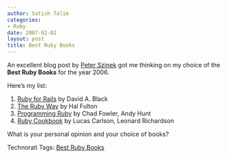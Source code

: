 ```yaml
---
author: Satish Talim
categories:
- Ruby
date: 2007-02-02
layout: post
title: Best Ruby Books
---
```


An excellent blog post by [Peter
Szinek](http://www.rubyrailways.com/book-review-ruby-cookbook/) got me
thinking on my choice of the **Best Ruby Books** for the year 2006.

Here’s my list:

1.  [Ruby for Rails](http://www.manning.com/black/) by David A. Black
2.  [The Ruby
    Way](http://www.awprofessional.com/bookstore/product.asp?isbn=0672328844&rl=1)
    by Hal Fulton
3.  [Programming Ruby](http://www.oreilly.com/catalog/0974514055/) by
    Chad Fowler, Andy Hunt
4.  [Ruby Cookbook](http://www.oreilly.com/catalog/rubyckbk/index.html)
    by Lucas Carlson, Leonard Richardson

What is your personal opinion and your choice of books?

Technorati Tags: [Best Ruby
Books](http://technorati.com/tag/Best+Ruby+Books)
